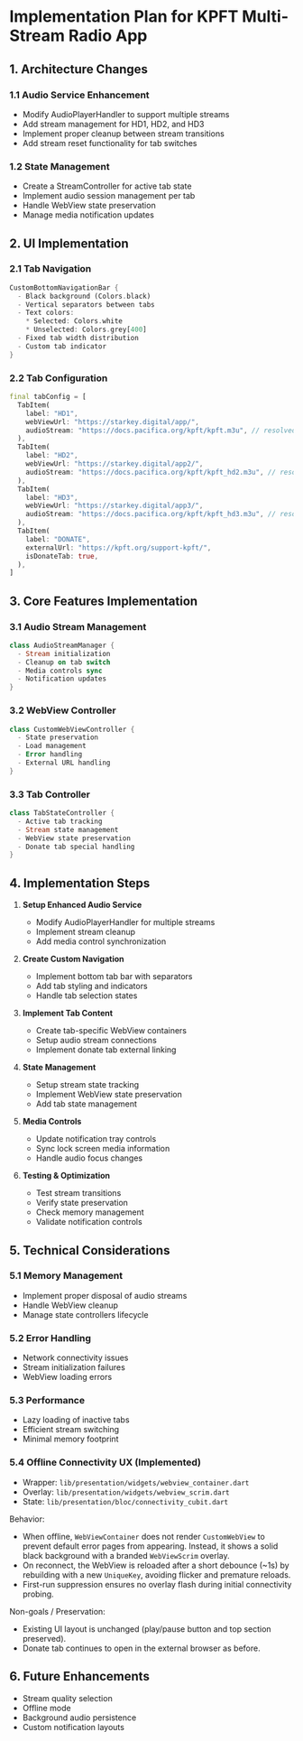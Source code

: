 # Implementation Plan for KPFT Multi-Stream Radio App

## 1. Architecture Changes

### 1.1 Audio Service Enhancement
- Modify AudioPlayerHandler to support multiple streams
- Add stream management for HD1, HD2, and HD3
- Implement proper cleanup between stream transitions
- Add stream reset functionality for tab switches

### 1.2 State Management
- Create a StreamController for active tab state
- Implement audio session management per tab
- Handle WebView state preservation
- Manage media notification updates

## 2. UI Implementation

### 2.1 Tab Navigation
```dart
CustomBottomNavigationBar {
  - Black background (Colors.black)
  - Vertical separators between tabs
  - Text colors: 
    * Selected: Colors.white
    * Unselected: Colors.grey[400]
  - Fixed tab width distribution
  - Custom tab indicator
}
```

### 2.2 Tab Configuration
```dart
final tabConfig = [
  TabItem(
    label: "HD1",
    webViewUrl: "https://starkey.digital/app/",
    audioStream: "https://docs.pacifica.org/kpft/kpft.m3u", // resolved at runtime
  ),
  TabItem(
    label: "HD2",
    webViewUrl: "https://starkey.digital/app2/",
    audioStream: "https://docs.pacifica.org/kpft/kpft_hd2.m3u", // resolved at runtime
  ),
  TabItem(
    label: "HD3",
    webViewUrl: "https://starkey.digital/app3/",
    audioStream: "https://docs.pacifica.org/kpft/kpft_hd3.m3u", // resolved at runtime
  ),
  TabItem(
    label: "DONATE",
    externalUrl: "https://kpft.org/support-kpft/",
    isDonateTab: true,
  ),
]
```

## 3. Core Features Implementation

### 3.1 Audio Stream Management
```dart
class AudioStreamManager {
  - Stream initialization
  - Cleanup on tab switch
  - Media controls sync
  - Notification updates
}
```

### 3.2 WebView Controller
```dart
class CustomWebViewController {
  - State preservation
  - Load management
  - Error handling
  - External URL handling
}
```

### 3.3 Tab Controller
```dart
class TabStateController {
  - Active tab tracking
  - Stream state management
  - WebView state preservation
  - Donate tab special handling
}
```

## 4. Implementation Steps

1. **Setup Enhanced Audio Service**
   - Modify AudioPlayerHandler for multiple streams
   - Implement stream cleanup
   - Add media control synchronization

2. **Create Custom Navigation**
   - Implement bottom tab bar with separators
   - Add tab styling and indicators
   - Handle tab selection states

3. **Implement Tab Content**
   - Create tab-specific WebView containers
   - Setup audio stream connections
   - Implement donate tab external linking

4. **State Management**
   - Setup stream state tracking
   - Implement WebView state preservation
   - Add tab state management

5. **Media Controls**
   - Update notification tray controls
   - Sync lock screen media information
   - Handle audio focus changes

6. **Testing & Optimization**
   - Test stream transitions
   - Verify state preservation
   - Check memory management
   - Validate notification controls

## 5. Technical Considerations

### 5.1 Memory Management
- Implement proper disposal of audio streams
- Handle WebView cleanup
- Manage state controllers lifecycle

### 5.2 Error Handling
- Network connectivity issues
- Stream initialization failures
- WebView loading errors

### 5.3 Performance
- Lazy loading of inactive tabs
- Efficient stream switching
- Minimal memory footprint

### 5.4 Offline Connectivity UX (Implemented)

- Wrapper: `lib/presentation/widgets/webview_container.dart`
- Overlay: `lib/presentation/widgets/webview_scrim.dart`
- State: `lib/presentation/bloc/connectivity_cubit.dart`

Behavior:
- When offline, `WebViewContainer` does not render `CustomWebView` to prevent default error pages from appearing. Instead, it shows a solid black background with a branded `WebViewScrim` overlay.
- On reconnect, the WebView is reloaded after a short debounce (~1s) by rebuilding with a new `UniqueKey`, avoiding flicker and premature reloads.
- First-run suppression ensures no overlay flash during initial connectivity probing.

Non-goals / Preservation:
- Existing UI layout is unchanged (play/pause button and top section preserved).
- Donate tab continues to open in the external browser as before.

## 6. Future Enhancements

- Stream quality selection
- Offline mode
- Background audio persistence
- Custom notification layouts